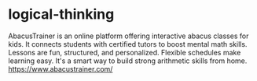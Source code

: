 # logical-thinking
AbacusTrainer is an online platform offering interactive abacus classes for kids. It connects students with certified tutors to boost mental math skills. Lessons are fun, structured, and personalized. Flexible schedules make learning easy. It's a smart way to build strong arithmetic skills from home.
https://www.abacustrainer.com/
